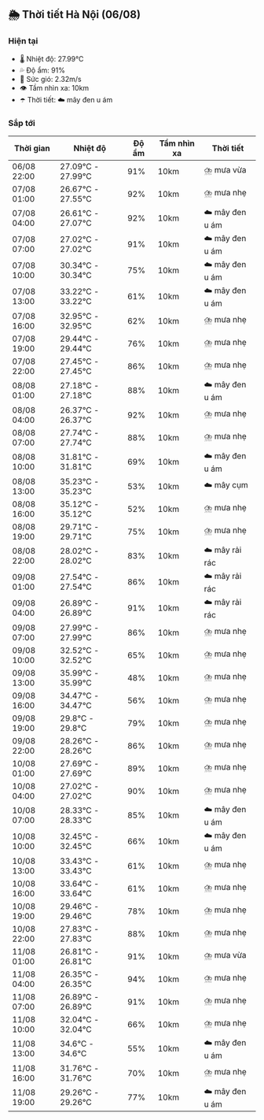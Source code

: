 ## 🌦️ Thời tiết Hà Nội (06/08)

### Hiện tại

- 🌡️ Nhiệt độ: 27.99℃
- 💦 Độ ẩm: 91%
- 💨 Sức gió: 2.32m/s
- 👁️ Tầm nhìn xa: 10km
- ☂️ Thời tiết: ☁️ mây đen u ám

### Sắp tới

| Thời gian | Nhiệt độ | Độ ẩm | Tầm nhìn xa | Thời tiết |
| --- | --- | --- | --- | --- |
| 06/08 22:00 | 27.09℃ - 27.99℃ | 91% | 10km | ⛈️ mưa vừa |
| 07/08 01:00 | 26.67℃ - 27.55℃ | 92% | 10km | ⛈️ mưa nhẹ |
| 07/08 04:00 | 26.61℃ - 27.07℃ | 92% | 10km | ☁️ mây đen u ám |
| 07/08 07:00 | 27.02℃ - 27.02℃ | 91% | 10km | ☁️ mây đen u ám |
| 07/08 10:00 | 30.34℃ - 30.34℃ | 75% | 10km | ☁️ mây đen u ám |
| 07/08 13:00 | 33.22℃ - 33.22℃ | 61% | 10km | ☁️ mây đen u ám |
| 07/08 16:00 | 32.95℃ - 32.95℃ | 62% | 10km | ⛈️ mưa nhẹ |
| 07/08 19:00 | 29.44℃ - 29.44℃ | 76% | 10km | ⛈️ mưa nhẹ |
| 07/08 22:00 | 27.45℃ - 27.45℃ | 86% | 10km | ⛈️ mưa nhẹ |
| 08/08 01:00 | 27.18℃ - 27.18℃ | 88% | 10km | ☁️ mây đen u ám |
| 08/08 04:00 | 26.37℃ - 26.37℃ | 92% | 10km | ⛈️ mưa nhẹ |
| 08/08 07:00 | 27.74℃ - 27.74℃ | 88% | 10km | ⛈️ mưa nhẹ |
| 08/08 10:00 | 31.81℃ - 31.81℃ | 69% | 10km | ☁️ mây đen u ám |
| 08/08 13:00 | 35.23℃ - 35.23℃ | 53% | 10km | ☁️ mây cụm |
| 08/08 16:00 | 35.12℃ - 35.12℃ | 52% | 10km | ⛈️ mưa nhẹ |
| 08/08 19:00 | 29.71℃ - 29.71℃ | 75% | 10km | ⛈️ mưa nhẹ |
| 08/08 22:00 | 28.02℃ - 28.02℃ | 83% | 10km | ☁️ mây rải rác |
| 09/08 01:00 | 27.54℃ - 27.54℃ | 86% | 10km | ☁️ mây rải rác |
| 09/08 04:00 | 26.89℃ - 26.89℃ | 91% | 10km | ☁️ mây rải rác |
| 09/08 07:00 | 27.99℃ - 27.99℃ | 86% | 10km | ⛈️ mưa nhẹ |
| 09/08 10:00 | 32.52℃ - 32.52℃ | 65% | 10km | ⛈️ mưa nhẹ |
| 09/08 13:00 | 35.99℃ - 35.99℃ | 48% | 10km | ⛈️ mưa nhẹ |
| 09/08 16:00 | 34.47℃ - 34.47℃ | 56% | 10km | ⛈️ mưa nhẹ |
| 09/08 19:00 | 29.8℃ - 29.8℃ | 79% | 10km | ⛈️ mưa nhẹ |
| 09/08 22:00 | 28.26℃ - 28.26℃ | 86% | 10km | ⛈️ mưa nhẹ |
| 10/08 01:00 | 27.69℃ - 27.69℃ | 89% | 10km | ⛈️ mưa nhẹ |
| 10/08 04:00 | 27.02℃ - 27.02℃ | 90% | 10km | ⛈️ mưa nhẹ |
| 10/08 07:00 | 28.33℃ - 28.33℃ | 85% | 10km | ☁️ mây đen u ám |
| 10/08 10:00 | 32.45℃ - 32.45℃ | 66% | 10km | ☁️ mây đen u ám |
| 10/08 13:00 | 33.43℃ - 33.43℃ | 61% | 10km | ⛈️ mưa nhẹ |
| 10/08 16:00 | 33.64℃ - 33.64℃ | 61% | 10km | ⛈️ mưa nhẹ |
| 10/08 19:00 | 29.46℃ - 29.46℃ | 78% | 10km | ⛈️ mưa nhẹ |
| 10/08 22:00 | 27.83℃ - 27.83℃ | 88% | 10km | ⛈️ mưa nhẹ |
| 11/08 01:00 | 26.81℃ - 26.81℃ | 91% | 10km | ⛈️ mưa vừa |
| 11/08 04:00 | 26.35℃ - 26.35℃ | 94% | 10km | ⛈️ mưa nhẹ |
| 11/08 07:00 | 26.89℃ - 26.89℃ | 91% | 10km | ⛈️ mưa nhẹ |
| 11/08 10:00 | 32.04℃ - 32.04℃ | 66% | 10km | ⛈️ mưa nhẹ |
| 11/08 13:00 | 34.6℃ - 34.6℃ | 55% | 10km | ☁️ mây đen u ám |
| 11/08 16:00 | 31.76℃ - 31.76℃ | 70% | 10km | ⛈️ mưa nhẹ |
| 11/08 19:00 | 29.26℃ - 29.26℃ | 77% | 10km | ☁️ mây đen u ám |
